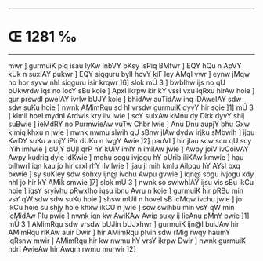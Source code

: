 ___
# Œ 1281 ‰
---
mwr ] gurmuiK piq isau lyKw inbVY bKsy isPiq BMfwr ] EQY hQu n ApVY
kUk n suxIAY pukwr ] EQY siqguru bylI hovY kiF ley AMqI vwr ] eynw jMqw
no hor syvw nhI siqguru isir krqwr ]6] slok mÚ 3 ] bwbIhw ijs no qU
pUkwrdw iqs no locY sBu koie ] ApxI ikrpw kir kY vssI vxu iqRxu hirAw
hoie ] gur prswdI pweIAY ivrlw bUJY koie ] bhidAw auTidAw inq
iDAweIAY sdw sdw suKu hoie ] nwnk AMimRqu sd hI vrsdw gurmuiK dyvY hir
soie ]1] mÚ 3 ] klmil hoeI mydnI Ardwis kry ilv lwie ] scY
suixAw kMnu dy DIrk dyvY shij suBwie ] ieMdRY no PurmwieAw vuTw Chbr
lwie ] Anu Dnu aupjY bhu Gxw kImiq khxu n jwie ] nwnk nwmu slwih qU
sBnw jIAw dydw irjku sMbwih ] ijqu KwDY suKu aupjY iPir dUKu n lwgY Awie
]2] pauVI ] hir jIau scw scu qU scy lYih imlwie ] dUjY dUjI qrP hY
kUiV imlY n imilAw jwie ] Awpy joiV ivCoiVAY Awpy kudriq dyie idKwie
] mohu sogu ivjogu hY pUrib iliKAw kmwie ] hau bilhwrI iqn kau jo hir
crxI rhY ilv lwie ] ijau jl mih kmlu Ailpqu hY AYsI bxq bxwie ]
sy suKIey sdw sohxy ijn@ ivchu Awpu gvwie ] iqn@ sogu ivjogu kdy nhI jo
hir kY AMik smwie ]7] slok mÚ 3 ] nwnk so swlwhIAY ijsu vis sBu
ikCu hoie ] iqsY sryivhu pRwxIho iqsu ibnu Avru n koie ] gurmuiK hir pRBu
min vsY qW sdw sdw suKu hoie ] shsw mUil n hoveI sB icMqw ivchu jwie
] jo ikCu hoie su shjy hoie khxw ikCU n jwie ] scw swihbu min vsY qW
min icMidAw Plu pwie ] nwnk iqn kw AwiKAw Awip suxy ij lieAnu pMnY
pwie ]1] mÚ 3 ] AMimRqu sdw vrsdw bUJin bUJxhwr ] gurmuiK ijn@I
buiJAw hir AMimRqu riKAw auir Dwir ] hir AMimRqu pIvih sdw rMig rwqy
haumY iqRsnw mwir ] AMimRqu hir kw nwmu hY vrsY ikrpw Dwir ] nwnk
gurmuiK ndrI AwieAw hir Awqm rwmu murwir ]2]
####

